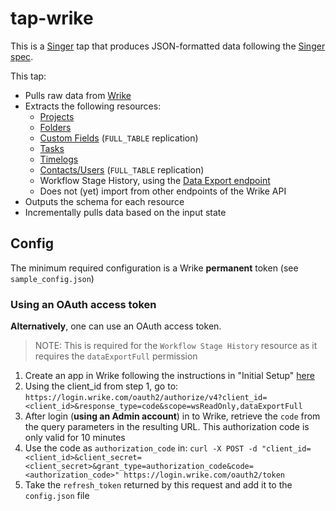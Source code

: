 # tap-wrike

This is a [Singer](https://singer.io) tap that produces JSON-formatted data
following the [Singer
spec](https://github.com/singer-io/getting-started/blob/master/SPEC.md).

This tap:

- Pulls raw data from [Wrike](https://developers.wrike.com/api)
- Extracts the following resources:
  - [Projects](https://developers.wrike.com/api/v4/folders-projects/)
  - [Folders](https://developers.wrike.com/api/v4/folders-projects/)
  - [Custom Fields](https://developers.wrike.com/api/v4/custom-fields/) (`FULL_TABLE` replication)
  - [Tasks](https://developers.wrike.com/api/v4/tasks/)
  - [Timelogs](https://developers.wrike.com/api/v4/timelogs/)
  - [Contacts/Users](https://developers.wrike.com/api/v4/contacts/) (`FULL_TABLE` replication)
  - Workflow Stage History, using the [Data Export endpoint](https://developers.wrike.com/api/v4/data-export/)
  - Does not (yet) import from other endpoints of the Wrike API
- Outputs the schema for each resource
- Incrementally pulls data based on the input state

## Config

The minimum required configuration is a Wrike **permanent** token (see `sample_config.json`)

### Using an OAuth access token

**Alternatively**, one can use an OAuth access token.

> NOTE: This is required for the `Workflow Stage History` resource as it requires the `dataExportFull` permission

1. Create an app in Wrike following the instructions in "Initial Setup" [here](https://developers.wrike.com/oauth-20-authorization/)
2. Using the client_id from step 1, go to: `https://login.wrike.com/oauth2/authorize/v4?client_id=<client_id>&response_type=code&scope=wsReadOnly,dataExportFull`
3. After login (**using an Admin account**) in to Wrike, retrieve the `code` from the query parameters in the resulting URL.
   This authorization code is only valid for 10 minutes
4. Use the code as `authorization_code` in: `curl -X POST -d "client_id=<client_id>&client_secret=<client_secret>&grant_type=authorization_code&code=<authorization_code>" https://login.wrike.com/oauth2/token`
5. Take the `refresh_token` returned by this request and add it to the `config.json` file
